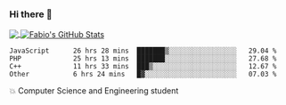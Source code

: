 ### Hi there 👋
<a href="https://github.com/fabiovincenzi/fabiovincenzi">
  <img align="center" src="https://github-readme-stats.vercel.app/api/top-langs/?username=fabiovincenzi&title_color=ffffff&text_color=c9cacc&icon_color=2bbc8a&bg_color=1d1f21&langs_count=3" />
</a>
<a href="https://github.com/fabiovincenzi/fabiovincenzi">
  <img align="center" src="https://github-readme-stats.vercel.app/api?username=fabiovincenzi&show_icons=true&line_height=27&count_private=true&title_color=ffffff&text_color=c9cacc&icon_color=2bbc8a&bg_color=1d1f21" alt="Fabio's GitHub Stats" />
</a>
<!--START_SECTION:waka-->

```text
JavaScript      26 hrs 28 mins  ███████▒░░░░░░░░░░░░░░░░░   29.04 %
PHP             25 hrs 13 mins  ███████░░░░░░░░░░░░░░░░░░   27.68 %
C++             11 hrs 33 mins  ███▒░░░░░░░░░░░░░░░░░░░░░   12.67 %
Other           6 hrs 24 mins   █▓░░░░░░░░░░░░░░░░░░░░░░░   07.03 %
```

<!--END_SECTION:waka-->

:boom: Computer Science and Engineering student
